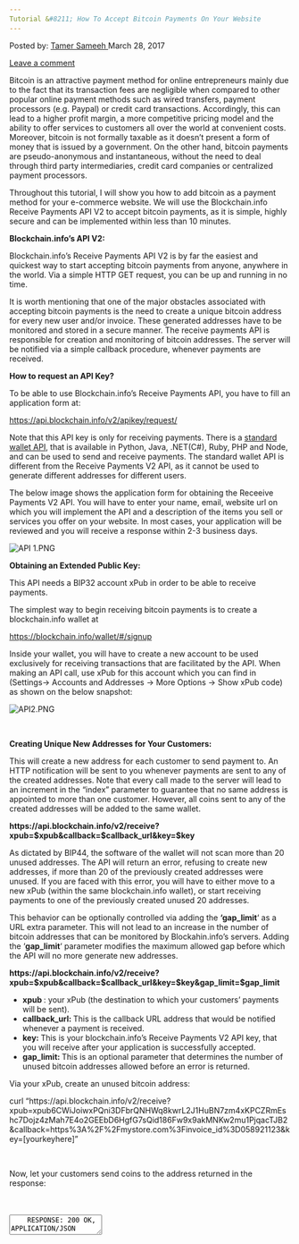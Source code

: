 ```yaml
---
Tutorial &#8211; How To Accept Bitcoin Payments On Your Website
---
```

<article class="post-listing post-18852 post type-post status-publish format-standard has-post-thumbnail hentry 
tag-accept tag-bitcoin tag-payments tag-tutorial tag-website">
<div class="post-inner">
<span>Posted by: <a href="https://www.deepdotweb.com/author/tamersameeh/" title="">Tamer Sameeh </a></span>
<span>March 28, 2017</span>

<span><a href="https://www.deepdotweb.com/2017/03/28/tutorial-accept-bitcoin-payments-website/#respond">Leave a comment</a></span>


<p>Bitcoin is an attractive payment method for online entrepreneurs mainly due to the fact that its transaction fees are negligible when compared to other popular online payment methods such as wired transfers, payment processors (e.g. Paypal) or credit card transactions. Accordingly, this can lead to a higher profit margin, a more competitive pricing model and the ability to offer services to customers all over the world at convenient costs. Moreover, bitcoin is not formally taxable as it doesn&#8217;t present a form of money that is issued by a government. On the other hand, bitcoin payments are pseudo-anonymous and instantaneous, without the need to deal through third party intermediaries, credit card companies or centralized payment processors.</p>
<p>Throughout this tutorial, I will show you how to add bitcoin as a payment method for your e-commerce website. We will use the Blockchain.info Receive Payments API V2 to accept bitcoin payments, as it is simple, highly secure and can be implemented within less than 10 minutes.</p>
<p><strong>Blockchain.info&#8217;s API V2:</strong></p>
<p>Blockchain.info&#8217;s Receive Payments API V2 is by far the easiest and quickest way to start accepting bitcoin payments from anyone, anywhere in the world. Via a simple HTTP GET request, you can be up and running in no time.</p>
<p>It is worth mentioning that one of the major obstacles associated with accepting bitcoin payments is the need to create a unique bitcoin address for every new user and/or invoice. These generated addresses have to be monitored and stored in a secure manner. The receive payments API is responsible for creation and monitoring of bitcoin addresses. The server will be notified via a simple callback procedure, whenever payments are received.</p>
<p><strong>How to request an API Key?</strong></p>
<p>To be able to use Blockchain.info&#8217;s Receive Payments API, you have to fill an application form at:</p>
<p><a href="https://api.blockchain.info/v2/apikey/request/">https://api.blockchain.info/v2/apikey/request/</a></p>
<p>Note that this API key is only for receiving payments. There is a <a href="https://blockchain.info/api">standard wallet API</a>, that is available in Python, Java, .NET(C#), Ruby, PHP and Node, and can be used to send and receive payments. The standard wallet API is different from the Receive Payments V2 API, as it cannot be used to generate different addresses for different users.</p>
<p>The below image shows the application form for obtaining the Receeive Payments V2 API. You will have to enter your name, email, website url on which you will implement the API and a description of the items you sell or services you offer on your website. In most cases, your application will be reviewed and you will receive a response within 2-3 business days.</p>
<p><img class="wp-image-18858 aligncenter" src="/imgs/2017/03/api-1-png.png" alt="API 1.PNG" srcset="/imgs/2017/03/api-1-png.png 596w, /imgs/2017/03/api-1-png-300x240.png 300w" sizes="(max-width: 596px) 100vw, 596px"/></p>
<p><strong>Obtaining an Extended Public Key:</strong></p>
<p>This API needs a BIP32 account xPub in order to be able to receive payments.</p>
<p>The simplest way to begin receiving bitcoin payments is to create a blockchain.info wallet at</p>
<p><a href="https://blockchain.info/wallet/">https://blockchain.info/wallet/#/signup</a></p>
<p>Inside your wallet, you will have to create a new account to be used exclusively for receiving transactions that are facilitated by the API. When making an API call, use xPub for this account which you can find in (Settings-&gt; Accounts and Addresses -&gt; More Options -&gt; Show xPub code) as shown on the below snapshot:</p>
<p><img class="wp-image-18859 aligncenter" src="/imgs/2017/03/api2-png.png" alt="API2.PNG" srcset="/imgs/2017/03/api2-png.png 1491w, /imgs/2017/03/api2-png-300x85.png 300w, /imgs/2017/03/api2-png-1024x291.png 1024w" sizes="(max-width: 1491px) 100vw, 1491px"/></p>
<p>&nbsp;</p>
<p><strong>Creating Unique New Addresses for Your Customers:</strong></p>
<p>This will create a new address for each customer to send payment to. An HTTP notification will be sent to you whenever payments are sent to any of the created addresses. Note that every call made to the server will lead to an increment in the &#8220;index&#8221; parameter to guarantee that no same address is appointed to more than one customer. However, all coins sent to any of the created addresses will be added to the same wallet.</p>
<p><strong>https://api.blockchain.info/v2/receive?xpub=$xpub&amp;callback=$callback_url&amp;key=$key</strong></p>
<p>As dictated by BIP44, the software of the wallet will not scan more than 20 unused addresses. The API will return an error, refusing to create new addresses, if more than 20 of the previously created addresses were unused. If you are faced with this error, you will have to either move to a new xPub (within the same blockchain.info wallet), or start receiving payments to one of the previously created unused 20 addresses.</p>
<p>This behavior can be optionally controlled via adding the <strong>&#8216;gap_limit</strong>&#8216; as a URL extra parameter. This will not lead to an increase in the number of bitcoin addresses that can be monitored by Blockahin.info&#8217;s servers. Adding the &#8216;<strong>gap_limit</strong>&#8216; parameter modifies the maximum allowed gap before which the API will no more generate new addresses.</p>
<p><strong>https://api.blockchain.info/v2/receive?xpub=$xpub&amp;callback=$callback_url&amp;key=$key&amp;gap_limit=$gap_limit</strong></p>
<ul>
<li><strong>xpub </strong>: your xPub (the destination to which your customers&#8217; payments will be sent).</li>
<li><strong>callback_url: </strong>This is the callback URL address that would be notified whenever a payment is received.</li>
<li><strong>key: </strong>This is your blockchain.info&#8217;s Receive Payments V2 API key, that you will receive after your application is successfully accepted.</li>
<li><strong>gap_limit: </strong>This is an optional parameter that determines the number of unused bitcoin addresses allowed before an error is returned.</li>
</ul>
<p>Via your xPub, create an unused bitcoin address:</p>
<p>curl &#8220;https://api.blockchain.info/v2/receive?xpub=xpub6CWiJoiwxPQni3DFbrQNHWq8kwrL2J1HuBN7zm4xKPCZRmEshc7Dojz4zMah7E4o2GEEbD6HgfG7sQid186Fw9x9akMNKw2mu1PjqacTJB2&amp;callback=https%3A%2F%2Fmystore.com%3Finvoice_id%3D058921123&amp;key=[yourkeyhere]&#8221;</p>
<p>&nbsp;</p>
<p>Now, let your customers send coins to the address returned in the response:</p>
<div id="crayon-593ec0e52f87d753527891" class="crayon-syntax crayon-theme-classic crayon-font-monaco crayon-os-pc print-yes notranslate" data-settings=" minimize scroll-mouseover" style=" margin-top: 12px; margin-bottom: 12px; font-size: 12px !important; line-height: 15px !important;">
<div class="crayon-toolbar" data-settings=" mouseover overlay hide delay" style="font-size: 12px !important;height: 18px !important; line-height: 18px !important;"><span class="crayon-title"></span>
<div class="crayon-tools" style="font-size: 12px !important;height: 18px !important; line-height: 18px !important;"><div class="crayon-button crayon-nums-button" title="Toggle Line Numbers"><div class="crayon-button-icon"></div></div><div class="crayon-button crayon-plain-button" title="Toggle Plain Code"><div class="crayon-button-icon"></div></div><div class="crayon-button crayon-wrap-button" title="Toggle Line Wrap"><div class="crayon-button-icon"></div></div><div class="crayon-button crayon-expand-button" title="Expand Code"><div class="crayon-button-icon"></div></div><div class="crayon-button crayon-copy-button" title="Copy"><div class="crayon-button-icon"></div></div><div class="crayon-button crayon-popup-button" title="Open Code In New Window"><div class="crayon-button-icon"></div></div></div></div>
<div class="crayon-info" style="min-height: 16.8px !important; line-height: 16.8px !important;"></div>
<div class="crayon-plain-wrap"><textarea wrap="soft" class="crayon-plain print-no" data-settings="dblclick" readonly style="-moz-tab-size:4; -o-tab-size:4; -webkit-tab-size:4; tab-size:4; font-size: 12px !important; line-height: 15px !important;">
    RESPONSE: 200 OK, APPLICATION/JSON
    
    {"address":"19jJyiC6DnKyKvPg38eBE8R6yCSXLLEjqw","index":23,"callback":"https://mystore.com?invoice_id=058921123"}
    
    The following represents an example PHP implementation:
    
    $secret = 'ZzsMLGKe162CfA5EcG6j';
    
    $my_xpub = '{YOUR XPUB ADDRESS}';
    
    $my_api_key = '{YOUR API KEY}';
    
    $my_callback_url = 'INSERT YOUR CALLBACK URL HERE +/- that can include customer identification parameters such as ?invoice_id=058921123&amp;secret='.$secret;
    
    $root_url = 'https://api.blockchain.info/v2/receive';
    
    $parameters = 'xpub=' .$my_xpub. '&amp;callback=' .urlencode($my_callback_url). '&amp;key=' .$my_api_key;
    
    $response = file_get_contents($root_url . '?' . $parameters);
    
    $object = json_decode($response);
    
    echo 'Send Payment To : ' . $object-&gt;address;</textarea></div>
<div class="crayon-main" style="">
<table class="crayon-table">
<tr class="crayon-row">
<td class="crayon-nums " data-settings="show">
<div class="crayon-nums-content" style="font-size: 12px !important; line-height: 15px !important;"><div class="crayon-num" data-line="crayon-593ec0e52f87d753527891-1">1</div><div class="crayon-num crayon-striped-num" data-line="crayon-593ec0e52f87d753527891-2">2</div><div class="crayon-num" data-line="crayon-593ec0e52f87d753527891-3">3</div><div class="crayon-num crayon-striped-num" data-line="crayon-593ec0e52f87d753527891-4">4</div><div class="crayon-num" data-line="crayon-593ec0e52f87d753527891-5">5</div><div class="crayon-num crayon-striped-num" data-line="crayon-593ec0e52f87d753527891-6">6</div><div class="crayon-num" data-line="crayon-593ec0e52f87d753527891-7">7</div><div class="crayon-num crayon-striped-num" data-line="crayon-593ec0e52f87d753527891-8">8</div><div class="crayon-num" data-line="crayon-593ec0e52f87d753527891-9">9</div><div class="crayon-num crayon-striped-num" data-line="crayon-593ec0e52f87d753527891-10">10</div><div class="crayon-num" data-line="crayon-593ec0e52f87d753527891-11">11</div><div class="crayon-num crayon-striped-num" data-line="crayon-593ec0e52f87d753527891-12">12</div><div class="crayon-num" data-line="crayon-593ec0e52f87d753527891-13">13</div><div class="crayon-num crayon-striped-num" data-line="crayon-593ec0e52f87d753527891-14">14</div><div class="crayon-num" data-line="crayon-593ec0e52f87d753527891-15">15</div><div class="crayon-num crayon-striped-num" data-line="crayon-593ec0e52f87d753527891-16">16</div><div class="crayon-num" data-line="crayon-593ec0e52f87d753527891-17">17</div><div class="crayon-num crayon-striped-num" data-line="crayon-593ec0e52f87d753527891-18">18</div><div class="crayon-num" data-line="crayon-593ec0e52f87d753527891-19">19</div><div class="crayon-num crayon-striped-num" data-line="crayon-593ec0e52f87d753527891-20">20</div><div class="crayon-num" data-line="crayon-593ec0e52f87d753527891-21">21</div><div class="crayon-num crayon-striped-num" data-line="crayon-593ec0e52f87d753527891-22">22</div><div class="crayon-num" data-line="crayon-593ec0e52f87d753527891-23">23</div></div>
</td>
<td class="crayon-code"><div class="crayon-pre" style="font-size: 12px !important; line-height: 15px !important; -moz-tab-size:4; -o-tab-size:4; -webkit-tab-size:4; tab-size:4;"><div class="crayon-line" id="crayon-593ec0e52f87d753527891-1"><span class="crayon-v">RESPONSE</span><span class="crayon-o">:</span><span class="crayon-h"> </span><span class="crayon-cn">200</span><span class="crayon-h"> </span><span class="crayon-v">OK</span><span class="crayon-sy">,</span><span class="crayon-h"> </span><span class="crayon-e">APPLICATION</span><span class="crayon-o">/</span><span class="crayon-e">JSON</span></div><div class="crayon-line crayon-striped-line" id="crayon-593ec0e52f87d753527891-2">&nbsp;</div><div class="crayon-line" id="crayon-593ec0e52f87d753527891-3"><span class="crayon-sy">{</span><span class="crayon-s">"address"</span><span class="crayon-o">:</span><span class="crayon-s">"19jJyiC6DnKyKvPg38eBE8R6yCSXLLEjqw"</span><span class="crayon-sy">,</span><span class="crayon-s">"index"</span><span class="crayon-o">:</span><span class="crayon-cn">23</span><span class="crayon-sy">,</span><span class="crayon-s">"callback"</span><span class="crayon-o">:</span><span class="crayon-s">"https://mystore.com?invoice_id=058921123"</span><span class="crayon-sy">}</span></div><div class="crayon-line crayon-striped-line" id="crayon-593ec0e52f87d753527891-4">&nbsp;</div><div class="crayon-line" id="crayon-593ec0e52f87d753527891-5"><span class="crayon-e">The </span><span class="crayon-e">following </span><span class="crayon-e">represents </span><span class="crayon-e">an </span><span class="crayon-e">example </span><span class="crayon-e">PHP </span><span class="crayon-v">implementation</span><span class="crayon-o">:</span></div><div class="crayon-line crayon-striped-line" id="crayon-593ec0e52f87d753527891-6">&nbsp;</div><div class="crayon-line" id="crayon-593ec0e52f87d753527891-7"><span class="crayon-sy">$</span><span class="crayon-v">secret</span><span class="crayon-h"> </span><span class="crayon-o">=</span><span class="crayon-h"> </span><span class="crayon-s">'ZzsMLGKe162CfA5EcG6j'</span><span class="crayon-sy">;</span></div><div class="crayon-line crayon-striped-line" id="crayon-593ec0e52f87d753527891-8">&nbsp;</div><div class="crayon-line" id="crayon-593ec0e52f87d753527891-9"><span class="crayon-sy">$</span><span class="crayon-v">my_xpub</span><span class="crayon-h"> </span><span class="crayon-o">=</span><span class="crayon-h"> </span><span class="crayon-s">'{YOUR XPUB ADDRESS}'</span><span class="crayon-sy">;</span></div><div class="crayon-line crayon-striped-line" id="crayon-593ec0e52f87d753527891-10">&nbsp;</div><div class="crayon-line" id="crayon-593ec0e52f87d753527891-11"><span class="crayon-sy">$</span><span class="crayon-v">my_api_key</span><span class="crayon-h"> </span><span class="crayon-o">=</span><span class="crayon-h"> </span><span class="crayon-s">'{YOUR API KEY}'</span><span class="crayon-sy">;</span></div><div class="crayon-line crayon-striped-line" id="crayon-593ec0e52f87d753527891-12">&nbsp;</div><div class="crayon-line" id="crayon-593ec0e52f87d753527891-13"><span class="crayon-sy">$</span><span class="crayon-v">my_callback_url</span><span class="crayon-h"> </span><span class="crayon-o">=</span><span class="crayon-h"> </span><span class="crayon-s">'INSERT YOUR CALLBACK URL HERE +/- that can include customer identification parameters such as ?invoice_id=058921123&amp;secret='</span><span class="crayon-sy">.</span><span class="crayon-sy">$</span><span class="crayon-v">secret</span><span class="crayon-sy">;</span></div><div class="crayon-line crayon-striped-line" id="crayon-593ec0e52f87d753527891-14">&nbsp;</div><div class="crayon-line" id="crayon-593ec0e52f87d753527891-15"><span class="crayon-sy">$</span><span class="crayon-v">root_url</span><span class="crayon-h"> </span><span class="crayon-o">=</span><span class="crayon-h"> </span><span class="crayon-s">'https://api.blockchain.info/v2/receive'</span><span class="crayon-sy">;</span></div><div class="crayon-line crayon-striped-line" id="crayon-593ec0e52f87d753527891-16">&nbsp;</div><div class="crayon-line" id="crayon-593ec0e52f87d753527891-17"><span class="crayon-sy">$</span><span class="crayon-v">parameters</span><span class="crayon-h"> </span><span class="crayon-o">=</span><span class="crayon-h"> </span><span class="crayon-s">'xpub='</span><span class="crayon-h"> </span><span class="crayon-sy">.</span><span class="crayon-sy">$</span><span class="crayon-v">my_xpub</span><span class="crayon-sy">.</span><span class="crayon-h"> </span><span class="crayon-s">'&amp;callback='</span><span class="crayon-h"> </span><span class="crayon-sy">.</span><span class="crayon-e">urlencode</span><span class="crayon-sy">(</span><span class="crayon-sy">$</span><span class="crayon-v">my_callback_url</span><span class="crayon-sy">)</span><span class="crayon-sy">.</span><span class="crayon-h"> </span><span class="crayon-s">'&amp;key='</span><span class="crayon-h"> </span><span class="crayon-sy">.</span><span class="crayon-sy">$</span><span class="crayon-v">my_api_key</span><span class="crayon-sy">;</span></div><div class="crayon-line crayon-striped-line" id="crayon-593ec0e52f87d753527891-18">&nbsp;</div><div class="crayon-line" id="crayon-593ec0e52f87d753527891-19"><span class="crayon-sy">$</span><span class="crayon-v">response</span><span class="crayon-h"> </span><span class="crayon-o">=</span><span class="crayon-h"> </span><span class="crayon-e">file_get_contents</span><span class="crayon-sy">(</span><span class="crayon-sy">$</span><span class="crayon-v">root</span><span class="crayon-sy">_</span>url<span class="crayon-h"> </span><span class="crayon-sy">.</span><span class="crayon-h"> </span><span class="crayon-s">'?'</span><span class="crayon-h"> </span><span class="crayon-sy">.</span><span class="crayon-h"> </span><span class="crayon-sy">$</span><span class="crayon-v">parameters</span><span class="crayon-sy">)</span><span class="crayon-sy">;</span></div><div class="crayon-line crayon-striped-line" id="crayon-593ec0e52f87d753527891-20">&nbsp;</div><div class="crayon-line" id="crayon-593ec0e52f87d753527891-21"><span class="crayon-sy">$</span><span class="crayon-t">object</span><span class="crayon-h"> </span><span class="crayon-o">=</span><span class="crayon-h"> </span><span class="crayon-e">json_decode</span><span class="crayon-sy">(</span><span class="crayon-sy">$</span><span class="crayon-v">response</span><span class="crayon-sy">)</span><span class="crayon-sy">;</span></div><div class="crayon-line crayon-striped-line" id="crayon-593ec0e52f87d753527891-22">&nbsp;</div><div class="crayon-line" id="crayon-593ec0e52f87d753527891-23"><span class="crayon-i">echo</span><span class="crayon-h"> </span><span class="crayon-s">'Send Payment To : '</span><span class="crayon-h"> </span><span class="crayon-sy">.</span><span class="crayon-h"> </span><span class="crayon-sy">$</span><span class="crayon-t">object</span><span class="crayon-o">-&gt;</span><span class="crayon-v">address</span><span class="crayon-sy">;</span></div></div></td>
</tr>
</table>
</div>
</div>
    
<p>
<strong>Implementation of Blockchain.info&#8217;s Callback:</strong></p>
<p>Whenever a payment is received, blockchain.info&#8217;s servers will ping the callback URL you specify. The callback URL is limited to a length of 255 characters.</p>
<ul>
<li><strong>transaction_hash</strong>: the payment&#8217;s hash</li>
<li><strong>address: </strong>the destination address which is a part of the xPub account</li>
<li><strong>confirmations: </strong>the number of confirmations of the transaction.</li>
<li><strong>value: </strong>The value of the received payment in satoshis which is 1/100,000,000 of a bitcoin.</li>
<li><strong>{custom parameter}: </strong>All parameters included within the callback URL will be returned back to the callback URL along the notification. This functionality can be used to add parameters to your callback URL e.g. <strong>invoice_id </strong>or <strong>customer_id </strong>to help monitor which payments were made by which customers.</li>
</ul>
<p>The following represents a PHP example of a callback resulting from the previously presented PHP script:</p>
<div id="crayon-593ec0e52f88b045989936" class="crayon-syntax crayon-theme-classic crayon-font-monaco crayon-os-pc print-yes notranslate" data-settings=" minimize scroll-mouseover" style=" margin-top: 12px; margin-bottom: 12px; font-size: 12px !important; line-height: 15px !important;">
<div class="crayon-toolbar" data-settings=" mouseover overlay hide delay" style="font-size: 12px !important;height: 18px !important; line-height: 18px !important;"><span class="crayon-title"></span>
<div class="crayon-tools" style="font-size: 12px !important;height: 18px !important; line-height: 18px !important;"><div class="crayon-button crayon-nums-button" title="Toggle Line Numbers"><div class="crayon-button-icon"></div></div><div class="crayon-button crayon-plain-button" title="Toggle Plain Code"><div class="crayon-button-icon"></div></div><div class="crayon-button crayon-wrap-button" title="Toggle Line Wrap"><div class="crayon-button-icon"></div></div><div class="crayon-button crayon-expand-button" title="Expand Code"><div class="crayon-button-icon"></div></div><div class="crayon-button crayon-copy-button" title="Copy"><div class="crayon-button-icon"></div></div><div class="crayon-button crayon-popup-button" title="Open Code In New Window"><div class="crayon-button-icon"></div></div></div></div>
<div class="crayon-info" style="min-height: 16.8px !important; line-height: 16.8px !important;"></div>
<div class="crayon-plain-wrap"><textarea wrap="soft" class="crayon-plain print-no" data-settings="dblclick" readonly style="-moz-tab-size:4; -o-tab-size:4; -webkit-tab-size:4; tab-size:4; font-size: 12px !important; line-height: 15px !important;">
    $real_secret = 'ZzsMLGKe162CfA5EcG6j';
    
    $invoice_id = $_GET['invoice_id']; //invoice_id is passed back to the callback URL
    
    $transaction_hash = $_GET['transaction_hash'];
    
    $value_in_satoshi = $_GET['value'];
    
    $value_in_btc = $value_in_satoshi / 100000000;
    
    //Commented out to test, uncomment when live
    
    if ($_GET['test'] == true) {
    
    return;
    
    }
    
    try {
    
    //create or open the database
    
    $database = new SQLiteDatabase('db.sqlite', 0666, $error);
    
    } catch(Exception $e) {
    
    die($error);
    
    }
    
    //Add the invoice to the database
    
    $stmt = $db-&gt;prepare("replace INTO invoice_payments (invoice_id, transaction_hash, value) values(?, ?, ?)");
    
    $stmt-&gt;bind_param("isd", $invoice_id, $transaction_hash, $value_in_btc);
    
    if($stmt-&gt;execute()) {
    
    echo "*ok*";
    
    }</textarea></div>
<div class="crayon-main" style="">
<table class="crayon-table">
<tr class="crayon-row">
<td class="crayon-nums " data-settings="show">
<div class="crayon-nums-content" style="font-size: 12px !important; line-height: 15px !important;"><div class="crayon-num" data-line="crayon-593ec0e52f88b045989936-1">1</div><div class="crayon-num crayon-striped-num" data-line="crayon-593ec0e52f88b045989936-2">2</div><div class="crayon-num" data-line="crayon-593ec0e52f88b045989936-3">3</div><div class="crayon-num crayon-striped-num" data-line="crayon-593ec0e52f88b045989936-4">4</div><div class="crayon-num" data-line="crayon-593ec0e52f88b045989936-5">5</div><div class="crayon-num crayon-striped-num" data-line="crayon-593ec0e52f88b045989936-6">6</div><div class="crayon-num" data-line="crayon-593ec0e52f88b045989936-7">7</div><div class="crayon-num crayon-striped-num" data-line="crayon-593ec0e52f88b045989936-8">8</div><div class="crayon-num" data-line="crayon-593ec0e52f88b045989936-9">9</div><div class="crayon-num crayon-striped-num" data-line="crayon-593ec0e52f88b045989936-10">10</div><div class="crayon-num" data-line="crayon-593ec0e52f88b045989936-11">11</div><div class="crayon-num crayon-striped-num" data-line="crayon-593ec0e52f88b045989936-12">12</div><div class="crayon-num" data-line="crayon-593ec0e52f88b045989936-13">13</div><div class="crayon-num crayon-striped-num" data-line="crayon-593ec0e52f88b045989936-14">14</div><div class="crayon-num" data-line="crayon-593ec0e52f88b045989936-15">15</div><div class="crayon-num crayon-striped-num" data-line="crayon-593ec0e52f88b045989936-16">16</div><div class="crayon-num" data-line="crayon-593ec0e52f88b045989936-17">17</div><div class="crayon-num crayon-striped-num" data-line="crayon-593ec0e52f88b045989936-18">18</div><div class="crayon-num" data-line="crayon-593ec0e52f88b045989936-19">19</div><div class="crayon-num crayon-striped-num" data-line="crayon-593ec0e52f88b045989936-20">20</div><div class="crayon-num" data-line="crayon-593ec0e52f88b045989936-21">21</div><div class="crayon-num crayon-striped-num" data-line="crayon-593ec0e52f88b045989936-22">22</div><div class="crayon-num" data-line="crayon-593ec0e52f88b045989936-23">23</div><div class="crayon-num crayon-striped-num" data-line="crayon-593ec0e52f88b045989936-24">24</div><div class="crayon-num" data-line="crayon-593ec0e52f88b045989936-25">25</div><div class="crayon-num crayon-striped-num" data-line="crayon-593ec0e52f88b045989936-26">26</div><div class="crayon-num" data-line="crayon-593ec0e52f88b045989936-27">27</div><div class="crayon-num crayon-striped-num" data-line="crayon-593ec0e52f88b045989936-28">28</div><div class="crayon-num" data-line="crayon-593ec0e52f88b045989936-29">29</div><div class="crayon-num crayon-striped-num" data-line="crayon-593ec0e52f88b045989936-30">30</div><div class="crayon-num" data-line="crayon-593ec0e52f88b045989936-31">31</div><div class="crayon-num crayon-striped-num" data-line="crayon-593ec0e52f88b045989936-32">32</div><div class="crayon-num" data-line="crayon-593ec0e52f88b045989936-33">33</div><div class="crayon-num crayon-striped-num" data-line="crayon-593ec0e52f88b045989936-34">34</div><div class="crayon-num" data-line="crayon-593ec0e52f88b045989936-35">35</div><div class="crayon-num crayon-striped-num" data-line="crayon-593ec0e52f88b045989936-36">36</div><div class="crayon-num" data-line="crayon-593ec0e52f88b045989936-37">37</div><div class="crayon-num crayon-striped-num" data-line="crayon-593ec0e52f88b045989936-38">38</div><div class="crayon-num" data-line="crayon-593ec0e52f88b045989936-39">39</div><div class="crayon-num crayon-striped-num" data-line="crayon-593ec0e52f88b045989936-40">40</div><div class="crayon-num" data-line="crayon-593ec0e52f88b045989936-41">41</div></div>
</td>
<td class="crayon-code"><div class="crayon-pre" style="font-size: 12px !important; line-height: 15px !important; -moz-tab-size:4; -o-tab-size:4; -webkit-tab-size:4; tab-size:4;"><div class="crayon-line" id="crayon-593ec0e52f88b045989936-1"><span class="crayon-sy">$</span><span class="crayon-v">real_secret</span><span class="crayon-h"> </span><span class="crayon-o">=</span><span class="crayon-h"> </span><span class="crayon-s">'ZzsMLGKe162CfA5EcG6j'</span><span class="crayon-sy">;</span></div><div class="crayon-line crayon-striped-line" id="crayon-593ec0e52f88b045989936-2">&nbsp;</div><div class="crayon-line" id="crayon-593ec0e52f88b045989936-3"><span class="crayon-sy">$</span><span class="crayon-v">invoice_id</span><span class="crayon-h"> </span><span class="crayon-o">=</span><span class="crayon-h"> </span><span class="crayon-sy">$</span><span class="crayon-v">_GET</span><span class="crayon-sy">[</span><span class="crayon-s">'invoice_id'</span><span class="crayon-sy">]</span><span class="crayon-sy">;</span><span class="crayon-h"> </span><span class="crayon-c">//invoice_id is passed back to the callback URL</span></div><div class="crayon-line crayon-striped-line" id="crayon-593ec0e52f88b045989936-4">&nbsp;</div><div class="crayon-line" id="crayon-593ec0e52f88b045989936-5"><span class="crayon-sy">$</span><span class="crayon-v">transaction_hash</span><span class="crayon-h"> </span><span class="crayon-o">=</span><span class="crayon-h"> </span><span class="crayon-sy">$</span><span class="crayon-v">_GET</span><span class="crayon-sy">[</span><span class="crayon-s">'transaction_hash'</span><span class="crayon-sy">]</span><span class="crayon-sy">;</span></div><div class="crayon-line crayon-striped-line" id="crayon-593ec0e52f88b045989936-6">&nbsp;</div><div class="crayon-line" id="crayon-593ec0e52f88b045989936-7"><span class="crayon-sy">$</span><span class="crayon-v">value_in_satoshi</span><span class="crayon-h"> </span><span class="crayon-o">=</span><span class="crayon-h"> </span><span class="crayon-sy">$</span><span class="crayon-v">_GET</span><span class="crayon-sy">[</span><span class="crayon-s">'value'</span><span class="crayon-sy">]</span><span class="crayon-sy">;</span></div><div class="crayon-line crayon-striped-line" id="crayon-593ec0e52f88b045989936-8">&nbsp;</div><div class="crayon-line" id="crayon-593ec0e52f88b045989936-9"><span class="crayon-sy">$</span><span class="crayon-v">value_in_btc</span><span class="crayon-h"> </span><span class="crayon-o">=</span><span class="crayon-h"> </span><span class="crayon-sy">$</span><span class="crayon-v">value_in_satoshi</span><span class="crayon-h"> </span><span class="crayon-o">/</span><span class="crayon-h"> </span><span class="crayon-cn">100000000</span><span class="crayon-sy">;</span></div><div class="crayon-line crayon-striped-line" id="crayon-593ec0e52f88b045989936-10">&nbsp;</div><div class="crayon-line" id="crayon-593ec0e52f88b045989936-11"><span class="crayon-c">//Commented out to test, uncomment when live</span></div><div class="crayon-line crayon-striped-line" id="crayon-593ec0e52f88b045989936-12">&nbsp;</div><div class="crayon-line" id="crayon-593ec0e52f88b045989936-13"><span class="crayon-st">if</span><span class="crayon-h"> </span><span class="crayon-sy">(</span><span class="crayon-sy">$</span><span class="crayon-v">_GET</span><span class="crayon-sy">[</span><span class="crayon-s">'test'</span><span class="crayon-sy">]</span><span class="crayon-h"> </span><span class="crayon-o">==</span><span class="crayon-h"> </span><span class="crayon-t">true</span><span class="crayon-sy">)</span><span class="crayon-h"> </span><span class="crayon-sy">{</span></div><div class="crayon-line crayon-striped-line" id="crayon-593ec0e52f88b045989936-14">&nbsp;</div><div class="crayon-line" id="crayon-593ec0e52f88b045989936-15"><span class="crayon-st">return</span><span class="crayon-sy">;</span></div><div class="crayon-line crayon-striped-line" id="crayon-593ec0e52f88b045989936-16">&nbsp;</div><div class="crayon-line" id="crayon-593ec0e52f88b045989936-17"><span class="crayon-sy">}</span></div><div class="crayon-line crayon-striped-line" id="crayon-593ec0e52f88b045989936-18">&nbsp;</div><div class="crayon-line" id="crayon-593ec0e52f88b045989936-19"><span class="crayon-st">try</span><span class="crayon-h"> </span><span class="crayon-sy">{</span></div><div class="crayon-line crayon-striped-line" id="crayon-593ec0e52f88b045989936-20">&nbsp;</div><div class="crayon-line" id="crayon-593ec0e52f88b045989936-21"><span class="crayon-c">//create or open the database</span></div><div class="crayon-line crayon-striped-line" id="crayon-593ec0e52f88b045989936-22">&nbsp;</div><div class="crayon-line" id="crayon-593ec0e52f88b045989936-23"><span class="crayon-sy">$</span><span class="crayon-v">database</span><span class="crayon-h"> </span><span class="crayon-o">=</span><span class="crayon-h"> </span><span class="crayon-r">new</span><span class="crayon-h"> </span><span class="crayon-e">SQLiteDatabase</span><span class="crayon-sy">(</span><span class="crayon-s">'db.sqlite'</span><span class="crayon-sy">,</span><span class="crayon-h"> </span><span class="crayon-cn">0666</span><span class="crayon-sy">,</span><span class="crayon-h"> </span><span class="crayon-sy">$</span><span class="crayon-v">error</span><span class="crayon-sy">)</span><span class="crayon-sy">;</span></div><div class="crayon-line crayon-striped-line" id="crayon-593ec0e52f88b045989936-24">&nbsp;</div><div class="crayon-line" id="crayon-593ec0e52f88b045989936-25"><span class="crayon-sy">}</span><span class="crayon-h"> </span><span class="crayon-st">catch</span><span class="crayon-sy">(</span><span class="crayon-i">Exception</span><span class="crayon-h"> </span><span class="crayon-sy">$</span><span class="crayon-v">e</span><span class="crayon-sy">)</span><span class="crayon-h"> </span><span class="crayon-sy">{</span></div><div class="crayon-line crayon-striped-line" id="crayon-593ec0e52f88b045989936-26">&nbsp;</div><div class="crayon-line" id="crayon-593ec0e52f88b045989936-27"><span class="crayon-e">die</span><span class="crayon-sy">(</span><span class="crayon-sy">$</span><span class="crayon-v">error</span><span class="crayon-sy">)</span><span class="crayon-sy">;</span></div><div class="crayon-line crayon-striped-line" id="crayon-593ec0e52f88b045989936-28">&nbsp;</div><div class="crayon-line" id="crayon-593ec0e52f88b045989936-29"><span class="crayon-sy">}</span></div><div class="crayon-line crayon-striped-line" id="crayon-593ec0e52f88b045989936-30">&nbsp;</div><div class="crayon-line" id="crayon-593ec0e52f88b045989936-31"><span class="crayon-c">//Add the invoice to the database</span></div><div class="crayon-line crayon-striped-line" id="crayon-593ec0e52f88b045989936-32">&nbsp;</div><div class="crayon-line" id="crayon-593ec0e52f88b045989936-33"><span class="crayon-sy">$</span><span class="crayon-v">stmt</span><span class="crayon-h"> </span><span class="crayon-o">=</span><span class="crayon-h"> </span><span class="crayon-sy">$</span><span class="crayon-v">db</span><span class="crayon-o">-&gt;</span><span class="crayon-e">prepare</span><span class="crayon-sy">(</span><span class="crayon-s">"replace INTO invoice_payments (invoice_id, transaction_hash, value) values(?, ?, ?)"</span><span class="crayon-sy">)</span><span class="crayon-sy">;</span></div><div class="crayon-line crayon-striped-line" id="crayon-593ec0e52f88b045989936-34">&nbsp;</div><div class="crayon-line" id="crayon-593ec0e52f88b045989936-35"><span class="crayon-sy">$</span><span class="crayon-v">stmt</span><span class="crayon-o">-&gt;</span><span class="crayon-e">bind_param</span><span class="crayon-sy">(</span><span class="crayon-s">"isd"</span><span class="crayon-sy">,</span><span class="crayon-h"> </span><span class="crayon-sy">$</span><span class="crayon-v">invoice_id</span><span class="crayon-sy">,</span><span class="crayon-h"> </span><span class="crayon-sy">$</span><span class="crayon-v">transaction_hash</span><span class="crayon-sy">,</span><span class="crayon-h"> </span><span class="crayon-sy">$</span><span class="crayon-v">value_in_btc</span><span class="crayon-sy">)</span><span class="crayon-sy">;</span></div><div class="crayon-line crayon-striped-line" id="crayon-593ec0e52f88b045989936-36">&nbsp;</div><div class="crayon-line" id="crayon-593ec0e52f88b045989936-37"><span class="crayon-st">if</span><span class="crayon-sy">(</span><span class="crayon-sy">$</span><span class="crayon-v">stmt</span><span class="crayon-o">-&gt;</span><span class="crayon-e">execute</span><span class="crayon-sy">(</span><span class="crayon-sy">)</span><span class="crayon-sy">)</span><span class="crayon-h"> </span><span class="crayon-sy">{</span></div><div class="crayon-line crayon-striped-line" id="crayon-593ec0e52f88b045989936-38">&nbsp;</div><div class="crayon-line" id="crayon-593ec0e52f88b045989936-39"><span class="crayon-i">echo</span><span class="crayon-h"> </span><span class="crayon-s">"*ok*"</span><span class="crayon-sy">;</span></div><div class="crayon-line crayon-striped-line" id="crayon-593ec0e52f88b045989936-40">&nbsp;</div><div class="crayon-line" id="crayon-593ec0e52f88b045989936-41"><span class="crayon-sy">}</span></div></div></td>
</tr>
</table>
</div>
</div>
    
<p>
    &nbsp;</p>
<p><strong>Callback Response:</strong></p>
<p>To acknowledge that callback was successfully processed, your website&#8217;s server has to respond with &#8220;ok&#8221; (without quotes), in plain text, not HTML. If your server returns any other response, or nothing at all, blockchain.info&#8217;s server will resend the callback again for every newly created block, which occurs on average every 10 minutes, for up to 1000 times which would last for 1 week. Callback domains that don&#8217;t return any response, or never return the appropriate &#8220;ok&#8221; response can be blocked entirely from the service.</p>
<p><strong>Checking the Address Gap:</strong></p>
<p>Check the index gap between the last address to which payment was successfully sent and the last address generated via the checkgap endpoint. Use the xPub you wish to check along with your API key via the following:</p>
<p>curl &#8220;https://api.blockchain.info/v2/receive/checkgap?xpub=[yourxpubhere]]&amp;key=[yourkeyhere]&#8221;</p>
<p>{&#8220;gap&#8221;:2}</p>
<p><strong>Security:</strong></p>
<p>A unique secret parameter has to be added in the callback URL <strong>$secret. </strong>The secret will be fed back to the callback script when the callback is executed, and should be checked by the code you create for validity. This will prevent malicious users from trying to ping your servers and fraudulently mark an invoice as paid.</p>
<p><strong>Fiat Currency Conversions:</strong></p>
<p>You can use Blockchain.info&#8217;s <a href="https://blockchain.info/api/exchange_rates_api">Exchange Rate API</a> to add prices in local fiat currencies in addition to bitcoin.</p>
<p><strong>Expiration of Addresses:</strong></p>
<p>Bitcoin receive addresses will never expire and will be monitored continuously all through the way until an &#8220;ok&#8221; response is returned within the callback response or the callback URL has been notified 1000 times.</p>
<p><strong>Fair Usage:</strong></p>
<p>There is no upper limit for the number of receiving bitcoin addresses that can be created, provided that the 20 address gap limitation point is not reached, as the service was designed to monitor millions of bitcoin addresses.</p>
<p>As mentioned earlier, callback domains that never return an &#8220;ok&#8221; response or don&#8217;t respond at all i.e. dead domains, will be probably blocked from the service.</p>
<p>This was a concise tutorial to help you add bitcoin payments to your website. We presented an example implementation in PHP, yet it can be done also in Python and Ruby.</p>
<p>If you have any questions, or have any problems while trying to implement the API, feel free to ask in the comments section below.</p>
</div>
<span style="display:none"><a href="https://www.deepdotweb.com/tag/accept/" rel="tag">accept</a> <a href="https://www.deepdotweb.com/tag/bitcoin/" rel="tag">bitcoin</a> <a href="https://www.deepdotweb.com/tag/payments/" rel="tag">payments</a> <a href="https://www.deepdotweb.com/tag/tutorial/" rel="tag">tutorial</a> <a href="https://www.deepdotweb.com/tag/website/" rel="tag">website</a></span> <span style="display:none" class="updated">2017-03-28<a href="https://www.deepdotweb.com/author/tamersameeh/" title="Posts by Tamer Sameeh" rel="author">Tamer Sameeh</a></strong></div>
</div>
</article>

